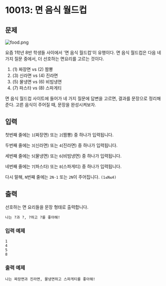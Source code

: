 # 10013: 면 음식 월드컵

## 문제

![food.png](food.png)

요즘 1학년 8반 학생들 사이에서 '면 음식 월드컵'이 유행이다. 면 음식 월드컵은 다음 네 가지 질문 중에서, 더 선호하는 면요리를 고르는 것이다.

1. (1) 짜장면 vs (2) 짬뽕
2. (3) 신라면 vs (4) 진라면
3. (5) 물냉면 vs (6) 비빔냉면
4. (7) 파스타 vs (8) 스파게티

면 음식 월드컵 사이트에 들어가 네 가지 질문에 답변을 고르면, 결과를 문장으로 정리해준다. 고른 음식이 주어질 때, 문장을 완성시켜보자.

## 입력
첫번째 줄에는 `1`(짜장면) 또는 `2`(짬뽕) 중 하나가 입력됩니다.

두번째 줄에는 `3`(신라면) 또는 `4`(진라면) 중 하나가 입력됩니다.

세번째 줄에는 `5`(물냉면) 또는 `6`(비빔냉면) 중 하나가 입력됩니다.

네번째 줄에는 `7`(파스타) 또는 `8`(스파게티) 중 하나가 입력됩니다.

다시 말해, `N`번째 줄에는 `2N-1` 또는 `2N`이 주어집니다. `(1≤N≤4)`

## 출력
선호하는 면 요리들을 문장 형태로 출력합니다.

`나는 ?과 ?, ?하고 ?를 좋아해!`

### 입력 예제
```
1
4
5
8
```

### 출력 예제
```
나는 짜장면과 진라면, 물냉면하고 스파게티를 좋아해!
```
